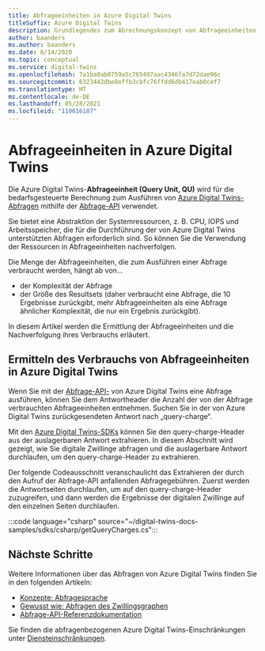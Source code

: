 ```yaml
---
title: Abfrageeinheiten in Azure Digital Twins
titleSuffix: Azure Digital Twins
description: Grundlegendes zum Abrechnungskonzept von Abfrageeinheiten in Azure Digital Twins
author: baanders
ms.author: baanders
ms.date: 8/14/2020
ms.topic: conceptual
ms.service: digital-twins
ms.openlocfilehash: 7a1ba0ab0759a5c765497aac4346fa7d72dae96c
ms.sourcegitcommit: 6323442dbe8effb3cbfc76ffdd6db417eab0cef7
ms.translationtype: HT
ms.contentlocale: de-DE
ms.lasthandoff: 05/28/2021
ms.locfileid: "110616187"
---
```

# <a name="query-units-in-azure-digital-twins"></a>Abfrageeinheiten in Azure Digital Twins 

Die Azure Digital Twins-**Abfrageeinheit (Query Unit, QU)** wird für die bedarfsgesteuerte Berechnung zum Ausführen von [Azure Digital Twins-Abfragen](how-to-query-graph.md) mithilfe der [Abfrage-API](/rest/api/digital-twins/dataplane/query) verwendet. 

Sie bietet eine Abstraktion der Systemressourcen, z. B. CPU, IOPS und Arbeitsspeicher, die für die Durchführung der von Azure Digital Twins unterstützten Abfragen erforderlich sind. So können Sie die Verwendung der Ressourcen in Abfrageeinheiten nachverfolgen.

Die Menge der Abfrageeinheiten, die zum Ausführen einer Abfrage verbraucht werden, hängt ab von...

* der Komplexität der Abfrage
* der Größe des Resultsets (daher verbraucht eine Abfrage, die 10 Ergebnisse zurückgibt, mehr Abfrageeinheiten als eine Abfrage ähnlicher Komplexität, die nur ein Ergebnis zurückgibt).

In diesem Artikel werden die Ermittlung der Abfrageeinheiten und die Nachverfolgung ihres Verbrauchs erläutert.

## <a name="find-the-query-unit-consumption-in-azure-digital-twins"></a>Ermitteln des Verbrauchs von Abfrageeinheiten in Azure Digital Twins

Wenn Sie mit der [Abfrage-API-](/rest/api/digital-twins/dataplane/query) von Azure Digital Twins eine Abfrage ausführen, können Sie dem Antwortheader die Anzahl der von der Abfrage verbrauchten Abfrageeinheiten entnehmen. Suchen Sie in der von Azure Digital Twins zurückgesendeten Antwort nach „query-charge“.

Mit den [Azure Digital Twins-SDKs](concepts-apis-sdks.md) können Sie den query-charge-Header aus der auslagerbaren Antwort extrahieren. In diesem Abschnitt wird gezeigt, wie Sie digitale Zwillinge abfragen und die auslagerbare Antwort durchlaufen, um den query-charge-Header zu extrahieren. 

Der folgende Codeausschnitt veranschaulicht das Extrahieren der durch den Aufruf der Abfrage-API anfallenden Abfragegebühren. Zuerst werden die Antwortseiten durchlaufen, um auf den query-charge-Header zuzugreifen, und dann werden die Ergebnisse der digitalen Zwillinge auf den einzelnen Seiten durchlaufen. 

:::code language="csharp" source="~/digital-twins-docs-samples/sdks/csharp/getQueryCharges.cs":::

## <a name="next-steps"></a>Nächste Schritte

Weitere Informationen über das Abfragen von Azure Digital Twins finden Sie in den folgenden Artikeln:

* [Konzepte: Abfragesprache](concepts-query-language.md)
* [Gewusst wie: Abfragen des Zwillingsgraphen](how-to-query-graph.md)
* [Abfrage-API-Referenzdokumentation](/rest/api/digital-twins/dataplane/query/querytwins)

Sie finden die abfragenbezogenen Azure Digital Twins-Einschränkungen unter [Diensteinschränkungen](reference-service-limits.md).